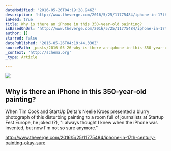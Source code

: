 ```yaml
---
dateModified: '2016-05-26T04:19:28.946Z'
description: 'http://www.theverge.com/2016/5/25/11775484/iphone-in-17th-century-painting-okay-sure'
inFeed: true
title: Why is there an iPhone in this 350-year-old painting?
isBasedOnUrl: 'http://www.theverge.com/2016/5/25/11775484/iphone-in-17th-century-painting-okay-sure'
author: []
starred: false
datePublished: '2016-05-26T04:19:44.330Z'
sourcePath: _posts/2016-05-26-why-is-there-an-iphone-in-this-350-year-old-painting.md
_context: 'http://schema.org'
_type: Article

---
```

<article style=""><img src="https://cdn1.vox-cdn.com/thumbor/5ruVXCr5VwVFcuiD2zGTlT66VTI=/0x284:707x682/1600x900/cdn0.vox-cdn.com/uploads/chorus_image/image/49696559/iphone_paintinh.0.0.jpg" /><h1>Why is there an iPhone in this 350-year-old painting?</h1><p>When Tim Cook and StartUp Delta's Neelie Kroes presented a blurry photograph of this disturbing painting to a room full of journalists at Startup Fest Europe, he joked (?), "I always thought I knew when the iPhone was invented, but now I'm not so sure anymore."</p></article>

http://www.theverge.com/2016/5/25/11775484/iphone-in-17th-century-painting-okay-sure